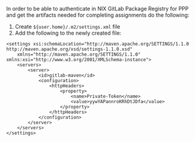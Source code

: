 In order to be able to authenticate in NIX GitLab Package Registry for PPP and get the artifacts needed for completing assignments do the following:
1. Create `${user.home}/.m2/settings.xml` file
1. Add the following to the newly created file:
```
<settings xsi:schemaLocation="http://maven.apache.org/SETTINGS/1.1.0 http://maven.apache.org/xsd/settings-1.1.0.xsd"
    xmlns="http://maven.apache.org/SETTINGS/1.1.0" xmlns:xsi="http://www.w3.org/2001/XMLSchema-instance">
    <servers>
        <server>
            <id>gitlab-maven</id>
            <configuration>
                <httpHeaders>
                    <property>
                        <name>Private-Token</name>
                        <value>yywYAPannroKRhDtJDfa</value>
                    </property>
                </httpHeaders>
            </configuration>
        </server>
    </servers>
</settings>
```